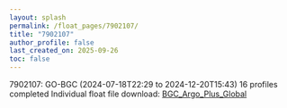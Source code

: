 ```yaml
---
layout: splash
permalink: /float_pages/7902107/
title: "7902107"
author_profile: false
last_created_on: 2025-09-26
toc: false
---
```

 
7902107: GO-BGC (2024-07-18T22:29 to 2024-12-20T15:43)
16 profiles completed
Individual float file download: [BGC_Argo_Plus_Global](https://ftp.soest.hawaii.edu/bgc_argo_plus/Individual_Floats/outliers_removed/7902107_Sprof_processed.nc)

